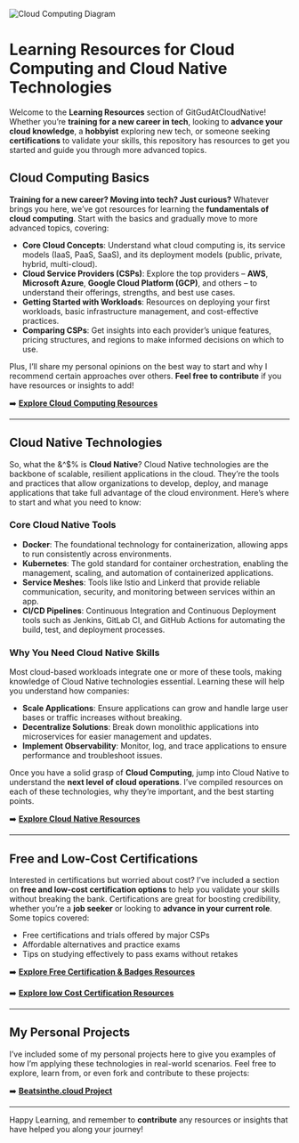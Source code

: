 ![Cloud Computing Diagram](https://miro.medium.com/v2/resize:fit:1400/format:webp/0*8umCidPiVa_zH54D)

# Learning Resources for Cloud Computing and Cloud Native Technologies

Welcome to the **Learning Resources** section of GitGudAtCloudNative! Whether you’re **training for a new career in tech**, looking to **advance your cloud knowledge**, a **hobbyist** exploring new tech, or someone seeking **certifications** to validate your skills, this repository has resources to get you started and guide you through more advanced topics.

## Cloud Computing Basics

**Training for a new career? Moving into tech? Just curious?** Whatever brings you here, we’ve got resources for learning the **fundamentals of cloud computing**. Start with the basics and gradually move to more advanced topics, covering:

- **Core Cloud Concepts**: Understand what cloud computing is, its service models (IaaS, PaaS, SaaS), and its deployment models (public, private, hybrid, multi-cloud).
- **Cloud Service Providers (CSPs)**: Explore the top providers – **AWS**, **Microsoft Azure**, **Google Cloud Platform (GCP)**, and others – to understand their offerings, strengths, and best use cases.
- **Getting Started with Workloads**: Resources on deploying your first workloads, basic infrastructure management, and cost-effective practices.
- **Comparing CSPs**: Get insights into each provider’s unique features, pricing structures, and regions to make informed decisions on which to use.

Plus, I’ll share my personal opinions on the best way to start and why I recommend certain approaches over others. **Feel free to contribute** if you have resources or insights to add!

➡️ **[Explore Cloud Computing Resources](https://github.com/catinahat85/GitGudAtCloudNative/tree/main/learning-resources/cloudcomputing)**

---

## Cloud Native Technologies

So, what the &^$% is **Cloud Native**? Cloud Native technologies are the backbone of scalable, resilient applications in the cloud. They’re the tools and practices that allow organizations to develop, deploy, and manage applications that take full advantage of the cloud environment. Here’s where to start and what you need to know:

### Core Cloud Native Tools

- **Docker**: The foundational technology for containerization, allowing apps to run consistently across environments.
- **Kubernetes**: The gold standard for container orchestration, enabling the management, scaling, and automation of containerized applications.
- **Service Meshes**: Tools like Istio and Linkerd that provide reliable communication, security, and monitoring between services within an app.
- **CI/CD Pipelines**: Continuous Integration and Continuous Deployment tools such as Jenkins, GitLab CI, and GitHub Actions for automating the build, test, and deployment processes.

### Why You Need Cloud Native Skills

Most cloud-based workloads integrate one or more of these tools, making knowledge of Cloud Native technologies essential. Learning these will help you understand how companies:

- **Scale Applications**: Ensure applications can grow and handle large user bases or traffic increases without breaking.
- **Decentralize Solutions**: Break down monolithic applications into microservices for easier management and updates.
- **Implement Observability**: Monitor, log, and trace applications to ensure performance and troubleshoot issues.

Once you have a solid grasp of **Cloud Computing**, jump into Cloud Native to understand the **next level of cloud operations**. I’ve compiled resources on each of these technologies, why they’re important, and the best starting points.

➡️ **[Explore Cloud Native Resources](https://github.com/catinahat85/GitGudAtCloudNative/tree/main/learning-resources/kubernetes)**

---

## Free and Low-Cost Certifications

Interested in certifications but worried about cost? I’ve included a section on **free and low-cost certification options** to help you validate your skills without breaking the bank. Certifications are great for boosting credibility, whether you’re a **job seeker** or looking to **advance in your current role**. Some topics covered:

- Free certifications and trials offered by major CSPs
- Affordable alternatives and practice exams
- Tips on studying effectively to pass exams without retakes

➡️ **[Explore Free Certification & Badges Resources](https://github.com/catinahat85/GitGudAtCloudNative/tree/main/freecertifications)**

➡️ **[Explore low Cost Certification Resources](https://github.com/catinahat85/GitGudAtCloudNative/tree/main/lowcostcertifications)**

---

## My Personal Projects

I’ve included some of my personal projects here to give you examples of how I’m applying these technologies in real-world scenarios. Feel free to explore, learn from, or even fork and contribute to these projects:

➡️ **[Beatsinthe.cloud Project](https://github.com/catinahat85/GitGudAtCloudNative/blob/main/My%20Personal%20Project.MD)**

---

Happy Learning, and remember to **contribute** any resources or insights that have helped you along your journey!
